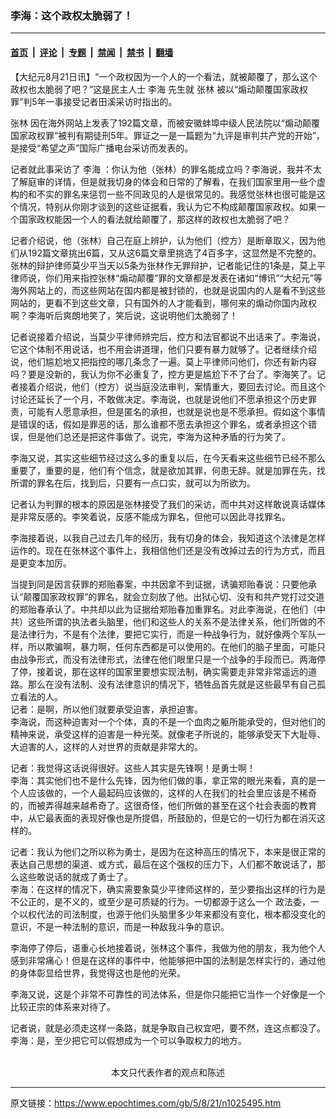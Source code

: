 ### 李海：这个政权太脆弱了！

---

#### [首页](../../../..?n1025495) &nbsp;|&nbsp; [评论](../../../../../epoch-comment?n1025495) &nbsp;|&nbsp; [专题](../../../../../epoch-special?n1025495) &nbsp;|&nbsp; [禁闻](../../../../../epoch-news?n1025495) &nbsp;|&nbsp; [禁书](../../../../../books?n1025495) &nbsp;|&nbsp; [翻墙](https://github.com/gfw-breaker/nogfw/blob/master/README.md?n1025495)


<div class="post_content" id="artbody" itemprop="articleBody">
 <!-- article content begin -->
 <p>
  【大纪元8月21日讯】“一个政权因为一个人的一个看法，就被颠覆了，那么这个政权也太脆弱了吧？”这是民主人士
  <ok href="https://www.epochtimes.com/gb/tag/%E6%9D%8E%E6%B5%B7.html">
   李海
  </ok>
  先生就
  <ok href="https://www.epochtimes.com/gb/tag/%E5%BC%A0%E6%9E%97.html">
   张林
  </ok>
  被以“煽动颠覆国家政权罪”判5年一事接受记者田溪采访时指出的。
 </p>
 <p>
  <ok href="https://www.epochtimes.com/gb/tag/%E5%BC%A0%E6%9E%97.html">
   张林
  </ok>
  因在海外网站上发表了192篇文章，而被安徽蚌埠中级人民法院以“煽动颠覆国家政权罪”被判有期徒刑5年。罪证之一是一篇题为“九评是审判共产党的开始”，是接受“希望之声”国际广播电台采访而发表的。
 </p>
 <p>
  记者就此事采访了
  <ok href="https://www.epochtimes.com/gb/tag/%E6%9D%8E%E6%B5%B7.html">
   李海
  </ok>
  ：你认为他（张林）的罪名能成立吗？李海说，我并不太了解庭审的详情，但是就我切身的体会和日常的了解看，在我们国家里用一些个虚构的和不实的罪名来惩罚一些不同政见的人是很常见的。我感觉张林也很可能是这个情况，特别从你刚才谈到的这些证据看，我认为它不构成颠覆国家政权。如果一个国家政权能因一个人的看法就给颠覆了，那这样的政权也太脆弱了吧？
 </p>
 <p>
  记者介绍说，他（张林）自己在庭上辨护，认为他们（控方）是断章取义，因为他们从192篇文章挑出6篇，又从这6篇文章里挑选了4百多字，这显然是不完整的。张林的辩护律师莫少平当天以5条为张林作无罪辩护，记者能记住的1条是，莫上平律师说，你们用来指控张林“煽动颠覆”罪的文章都是发表在诸如“博讯”“大纪元”等海外网站上的，而这些网站在国内都是被封锁的，也就是说国内的人是看不到这些网站的，更看不到这些文章，只有国外的人才能看到，哪何来的煽动你国内政权啊？李海听后爽朗地笑了，笑后说，这说明他们太脆弱了！
 </p>
 <p>
  记者说接着介绍说，当莫少平律师辨完后，控方和法官都说不出话来了。李海说，它这个体制不用说话，也不用会讲道理，他们只要有暴力就够了。记者继续介绍说，他们尴尬地又把指控的哪几条念了一遍。莫上平律师问他们，你还有新内容吗？要是没新的，我认为你不必重复了，控方更是尴尬下不了台了。李海笑了。记者接着介绍说，他们（控方）说当庭没法审判，案情重大，要回去讨论。而且这个讨论还延长了一个月，不敢做决定。李海说，也就是说他们不愿承担这个历史罪责，可能有人愿意承担，但是匿名的承担，也就是说也是不愿承担。假如这个事情是错误的话，假如是罪恶的话，那么谁都不愿去承担这个罪名，或者承担这个错误，但是他们总还是把这件事做了。说完，李海为这种矛盾的行为笑了。
 </p>
 <p>
  李海又说，其实这些细节经过这么多的重复以后，在今天看来这些细节已经不那么重要了，重要的是，他们有个信念，就是欲加其罪，何患无辞。就是加罪在先，找所谓的罪名在后，找到后，只要有一点口实，就可以为所欲为。
 </p>
 <p>
  记者认为判罪的根本的原因是张林接受了我们的采访，而中共对这样敢说真话媒体是非常反感的。李笑着说，反感不能成为罪名，但他可以因此寻找罪名。
 </p>
 <p>
  李海接着说，以我自己过去几年的经历，我有切身的体会，我知道这个法律是怎样运作的。现在在张林这个事件上，我相信他们还是没有改掉过去的行为方式，而且是更变本加厉。
 </p>
 <p>
  当提到同是因言获罪的郑贻春案，中共因拿不到证据，诱骗郑贻春说：只要他承认“颠覆国家政权罪”的罪名，就会立刻放了他。出狱心切、没有和共产党打过交道的郑贻春承认了。中共却以此为证据给郑贻春加重罪名。对此李海说，在他们（中共）这些所谓的执法者头脑里，他们和这些人的关系不是法律关系，他们所做的不是法律行为，不是有个法律，要把它实行，而是一种战争行为，就好像两个军队一样，所以欺骗啊，暴力啊，任何东西都是可以使用的。在他们的脑子里面，可能只由战争形式，而没有法律形式，法律在他们眼里只是一个战争的手段而已。两海停了停，接着说，那在这样的国家里要想实现法制，确实需要走非常非常遥远的道路。那么在没有法制、没有法律意识的情况下，牺牲品首先就是这些最早有自己孤立看法的人。
  <br/>
  记者：是啊，所以他们就要承受迫害，承担迫害。
  <br/>
  李海说，而这种迫害对一个个体，真的不是一个血肉之躯所能承受的，但对他们的精神来说，承受这样的迫害是一种光荣。就像老子所说的，能够承受天下大耻辱、大迫害的人，这样的人对世界的贡献是非常大的。
 </p>
 <p>
  记者：我觉得这话说得很好。这些人其实是先锋啊！是勇士啊！
  <br/>
  李海：其实他们也不是什么先锋，因为他们做的事，拿正常的眼光来看，真的是一个人应该做的，一个人最起码应该做的，这样的人在我们的社会里应该是不稀奇的，而被弄得越来越希奇了。这很奇怪，他们所做的甚至在这个社会表面的教育中，从它最表面的表现好像也是所提倡，所鼓励的，但是它的一切行为都在消灭这样的。
 </p>
 <p>
  记者：我认为他们之所以称为勇士，是因为在这种高压的情况下，本来是很正常的表达自己思想的渠道、或方式，最后在这个强权的压力下，人们都不敢说话了，那么这些敢说话的就成了勇士了。
  <br/>
  李海：在这样的情况下，确实需要象莫少平律师这样的，至少要指出这样的行为是不公正的，是不义的，或至少是可质疑的行为。一切都源于这么一个 政法委，一个以权代法的司法制度，也源于他们头脑里多少年来都没有变化，根本都没变化的意识，不是一种法制的意识，而是一种敌我斗争的意识。
 </p>
 <p>
  李海停了停后，语重心长地接着说，张林这个事件，我做为他的朋友，我为他个人感到非常痛心！但是在这样的事件中，他能够把中国的法制是怎样实行的，通过他的身体彰显给世界，我觉得这也是他的光荣。
 </p>
 <p>
  李海又说，这是个非常不可靠性的司法体系，但是你只能把它当作一个好像是一个比较正宗的体系来对待了。
 </p>
 <p>
  记者说，就是必须走这样一条路，就是争取自己权宜吧，要不然，连这点都没了。
  <br/>
  李海：是，至少把它可以假想成为一个可以争取权力的地方。
  <br/>
  <font color="#ffffff">
   (http://www.dajiyuan.com)
  </font>
  <br/>
  <center>
   <font class="GY13">
    本文只代表作者的观点和陈述
   </font>
  </center>
 </p>
 <!-- article content end -->
 <div id="below_article_ad">
 </div>
</div>


---

原文链接：https://www.epochtimes.com/gb/5/8/21/n1025495.htm